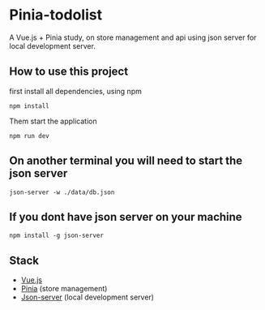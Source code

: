 # Pinia-todolist
A Vue.js + Pinia study, on store management and api using json server for local development server.

## How to use this project
first install all dependencies, using npm

```npm
npm install
```

Them start the application

```npm
npm run dev
```

## On another terminal you will need to start the json server

```npm
json-server -w ./data/db.json
```

## If you dont have json server on your machine

```npm
npm install -g json-server
```

## Stack

* [Vue.js](https://vuejs.org/)
* [Pinia](https://pinia.vuejs.org/) (store management)
* [Json-server](https://www.npmjs.com/package/json-server) (local development server)